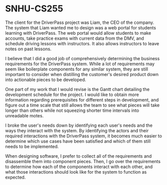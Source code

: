 # SNHU-CS255


    
The client for the DriverPass project was Liam, the CEO of the company. The system that Liam wanted me to design was a web portal for students learning with DriverPass. The web portal would allow students to make accounts, take practice exams with current data from the DMV, and schedule driving lessons with instructors. It also allows instructors to leave notes on past lessons.

I believe that I did a good job of comprehensively determining the business requirements for the DriverPass system. While a lot of requirements may seem like boilerplate components for any similar system, they are still important to consider when distilling the customer's desired product down into actionable pieces to be developed.

One part of my work that I would revise is the Gantt chart detailing the development schedule for the project. I would like to obtain more information regarding prerequisites for different steps in development, and figure out a time scale that still allows the team to see what pieces will take longer than others while not squeezing shorter time intervals into unreadable motes.

I broke the user's needs down by identifying each user's needs and the ways they interact with the system. By identifying the actors and their required interactions with the DriverPass system, it becomes much easier to determine which use cases have been satisfied and which of them still needs to be implemented.

When designing software, I prefer to collect all of the requirements and disassemble them into component pieces. Then, I go over the requirements to determine how each of the components interact with each other, and what those interactions should look like for the system to function as expected.
